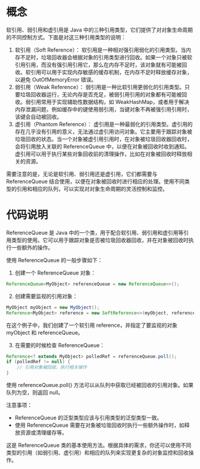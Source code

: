 # 概念

软引用、弱引用和虚引用是 Java 中的三种引用类型，它们提供了对对象生命周期的不同控制方式。下面是对这三种引用类型的说明：

1. 软引用（Soft Reference）：
   软引用是一种相对强引用弱化的引用类型。当内存不足时，垃圾回收器会根据对象的引用类型进行回收。如果一个对象只被软引用引用，而没有强引用引用它，那么在内存不足时，该对象就有可能被回收。软引用可以用于实现内存敏感的缓存机制，在内存不足时释放缓存对象，以避免 OutOfMemoryError 错误。
2. 弱引用（Weak Reference）：
   弱引用是一种比软引用更弱化的引用类型。只要垃圾回收器运行，无论内存是否充足，被弱引用引用的对象都有可能被回收。弱引用常用于实现辅助性数据结构，如 WeakHashMap，或者用于解决内存泄漏问题，例如缓存中的键使用弱引用，当键对象不再被强引用引用时，该键会自动被回收。
3. 虚引用（Phantom Reference）：
   虚引用是一种最弱化的引用类型。虚引用的存在几乎没有引用的意义，无法通过虚引用访问对象。它主要用于跟踪对象被垃圾回收的状态。当一个对象被虚引用引用时，在对象被垃圾回收器回收时，会将引用放入关联的 ReferenceQueue 中，以便在对象被回收时收到通知。虚引用可以用于执行某些对象回收前的清理操作，比如在对象被回收时释放相关的资源。

需要注意的是，无论是软引用、弱引用还是虚引用，它们都需要与 ReferenceQueue 结合使用，以便在对象被回收时进行相应的处理。使用不同类型的引用和相应的队列，可以实现对对象生命周期的灵活控制和监控。

# 代码说明

ReferenceQueue 是 Java 中的一个类，用于配合软引用、弱引用和虚引用等引用类型的使用。它可以用于跟踪对象是否被垃圾回收器回收，并在对象被回收时执行一些额外的操作。

使用 ReferenceQueue 的一般步骤如下：

1. 创建一个 ReferenceQueue 对象：

```java
ReferenceQueue<MyObject> referenceQueue = new ReferenceQueue<>();
```

2. 创建需要监视的引用对象：

```java
MyObject myObject = new MyObject();
Reference<MyObject> reference = new SoftReference<>(myObject, referenceQueue);
```

在这个例子中，我们创建了一个软引用 reference，并指定了要监视的对象 myObject 和 referenceQueue。

3. 在需要的时候检查 ReferenceQueue：

```java
Reference<? extends MyObject> polledRef = referenceQueue.poll();
if (polledRef != null) {
    // 引用对象被回收，执行相关操作
}
```

使用 referenceQueue.poll() 方法可以从队列中获取已经被回收的引用对象。如果队列为空，则返回 null。

注意事项：

- ReferenceQueue 的泛型类型应该与引用类型的泛型类型一致。
- 使用 ReferenceQueue 需要在对象被垃圾回收时执行一些额外操作时，如释放资源或清理缓存等。

这是 ReferenceQueue 类的基本使用方法。根据具体的需求，你还可以使用不同类型的引用（如弱引用、虚引用）和相应的队列来实现更复杂的对象监控和回收操作。
